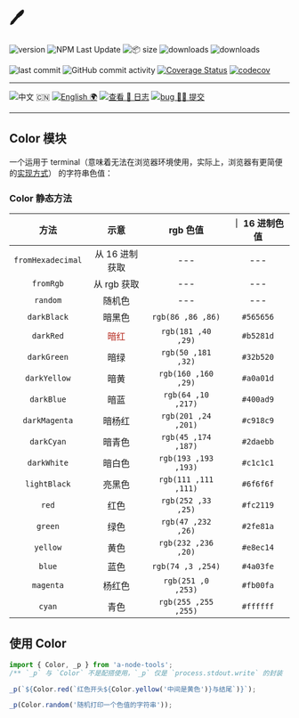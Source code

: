 # 🖊️

![version](<https://img.shields.io/npm/v/color-pen.svg?logo=npm&logoColor=rgb(0,0,0)&label=版本号&labelColor=rgb(73,73,228)&color=rgb(0,0,0)>) ![NPM Last Update](<https://img.shields.io/npm/last-update/color-pen?logo=npm&label=版本最后更新&labelColor=rgb(255,36,63)&color=rgb(0,0,0)>) ![📦 size](<https://img.shields.io/bundlephobia/minzip/color-pen.svg?logo=npm&label=压缩包大小&labelColor=rgb(201,158,140)&color=rgb(0,0,0)>) ![downloads](<https://img.shields.io/npm/dm/color-pen.svg?logo=npm&logoColor=rgb(0,0,0)&label=月下载量&labelColor=rgb(194,112,210)&color=rgb(0,0,0)>) ![downloads](<https://img.shields.io/npm/dt/color-pen.svg?logo=npm&label=总下载量&labelColor=rgb(107,187,124)&color=rgb(0,0,0)>)

![last commit](<https://img.shields.io/github/last-commit/earthnutDev/color-pen.svg?logo=github&logoColor=rgb(0,0,0)&label=最后推码&labelColor=rgb(255,165,0)&color=rgb(0,0,0)>) ![GitHub commit activity](<https://img.shields.io/github/commit-activity/y/earthnutDev/color-pen.svg?logo=github&label=推码数&labelColor=rgb(128,0,128)&color=rgb(0,0,0)>) [![Coverage Status](https://coveralls.io/repos/github/earthnutDev/color-pen/badge.svg?branch=main)](https://coveralls.io/github/earthnutDev/color-pen?branch=main) [![codecov](https://codecov.io/gh/earthnutDev/color-pen/branch/main/graph/badge.svg)](https://codecov.io/gh/earthnutDev/color-pen)

---

![中文 🇨🇳](<https://img.shields.io/badge/🇨🇳-中_%20_文-rgb(0,0,0)?style=social>) [![English 🌍](<https://img.shields.io/badge/🌍-English-rgb(0,0,0)>)](https://github.com/earthnutDev/color-pen/blob/main/README.md) [![查看 📔 日志](<https://img.shields.io/badge/👀-日_%20_志-rgb(0,125,206)>)](https://github.com/earthnutDev/color-pen/blob/main/CHANGELOG.md) [![bug 🙋‍♂️ 提交](<https://img.shields.io/badge/☣️-bug_%20_提交-rgb(255,0,63)>)](https://github.com/earthnutDev/color-pen/issues)

---

## Color 模块

一个运用于 terminal（意味着无法在浏览器环境使用，实际上，浏览器有更简便的[实现方式](https://developer.mozilla.org/zh-CN/docs/Web/API/console)） 的字符串色值：

### Color 静态方法

|       方法        |                  示意                   |       rgb 色值       | ｜ 16 进制色值 |
| :---------------: | :-------------------------------------: | :------------------: | :------------: |
| `fromHexadecimal` |             从 16 进制获取              |         ---          |      ---       |
|     `fromRgb`     |               从 rgb 获取               |         ---          |      ---       |
|     `random`      |                 随机色                  |         ---          |      ---       |
|    `darkBlack`    |                 暗黑色                  |  `rgb(86 ,86 ,86)`   |   `#565656`    |
|     `darkRed`     | <span style="color:#b5281d">暗红</span> |  `rgb(181 ,40 ,29)`  |   `#b5281d`    |
|    `darkGreen`    |                  暗绿                   |  `rgb(50 ,181 ,32)`  |   `#32b520`    |
|   `darkYellow`    |                  暗黄                   | `rgb(160 ,160 ,29)`  |   `#a0a01d`    |
|    `darkBlue`     |                  暗蓝                   |  `rgb(64 ,10 ,217)`  |   `#400ad9`    |
|   `darkMagenta`   |                 暗杨红                  | `rgb(201 ,24 ,201)`  |   `#c918c9`    |
|    `darkCyan`     |                 暗青色                  | `rgb(45 ,174 ,187)`  |   `#2daebb`    |
|    `darkWhite`    |                 暗白色                  | `rgb(193 ,193 ,193)` |   `#c1c1c1`    |
|   `lightBlack`    |                 亮黑色                  | `rgb(111 ,111 ,111)` |   `#6f6f6f`    |
|       `red`       |                  红色                   |  `rgb(252 ,33 ,25)`  |   `#fc2119`    |
|      `green`      |                  绿色                   |  `rgb(47 ,232 ,26)`  |   `#2fe81a`    |
|     `yellow`      |                  黄色                   | `rgb(232 ,236 ,20)`  |   `#e8ec14`    |
|      `blue`       |                  蓝色                   |  `rgb(74 ,3 ,254)`   |   `#4a03fe`    |
|     `magenta`     |                 杨红色                  |  `rgb(251 ,0 ,253)`  |   `#fb00fa`    |
|      `cyan`       |                  青色                   | `rgb(255 ,255 ,255)` |   `#ffffff`    |

## 使用 Color

```ts
import { Color, _p } from 'a-node-tools';
/** `_p` 与 `Color` 不是配搭使用，`_p` 仅是 `process.stdout.write` 的封装  */

_p(`${Color.red(`红色开头${Color.yellow('中间是黄色')}与结尾`)}`);

_p(Color.random('随机打印一个色值的字符串'));
```
